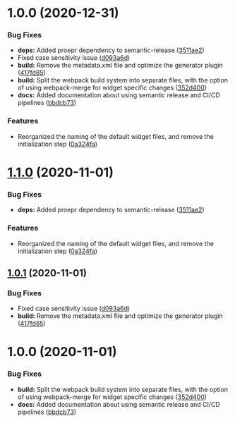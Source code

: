 # 1.0.0 (2020-12-31)


### Bug Fixes

* **deps:** Added proepr dependency to semantic-release ([3511ae2](https://github.com/ptc-iot-sharing/PlotlyHeatChartTWX/commit/3511ae2c5b0912d7f3add5182fd691217be7cd8f))
* Fixed case sensitivity issue ([d093a6d](https://github.com/ptc-iot-sharing/PlotlyHeatChartTWX/commit/d093a6d694ff38114580c69b6405565da03630a6))
* **build:** Remove the metadata.xml file and optimize the generator plugin ([417fd85](https://github.com/ptc-iot-sharing/PlotlyHeatChartTWX/commit/417fd8539663ff87ed25e80ec84e756d3b30fabf))
* **build:** Split the webpack build system into separate files, with the option of using webpack-merge for widget specific changes ([352d400](https://github.com/ptc-iot-sharing/PlotlyHeatChartTWX/commit/352d4006d325d2d1481e4c54ea5d93887ddf67a9))
* **docs:** Added documentation about using semantic release and CI/CD pipelines ([bbdcb73](https://github.com/ptc-iot-sharing/PlotlyHeatChartTWX/commit/bbdcb73982c3ed8b639f06f9128d730f0ea707d6))


### Features

* Reorganized the naming of the default widget files, and remove the initialization step ([0a324fa](https://github.com/ptc-iot-sharing/PlotlyHeatChartTWX/commit/0a324fa89e402630c252a3e84f52ea69a51fc6e8))

# [1.1.0](https://github.com/ptc-iot-sharing/ThingworxDemoWebpackWidget/compare/v1.0.1...v1.1.0) (2020-11-01)


### Bug Fixes

* **deps:** Added proepr dependency to semantic-release ([3511ae2](https://github.com/ptc-iot-sharing/ThingworxDemoWebpackWidget/commit/3511ae2c5b0912d7f3add5182fd691217be7cd8f))


### Features

* Reorganized the naming of the default widget files, and remove the initialization step ([0a324fa](https://github.com/ptc-iot-sharing/ThingworxDemoWebpackWidget/commit/0a324fa89e402630c252a3e84f52ea69a51fc6e8))

## [1.0.1](https://github.com/ptc-iot-sharing/ThingworxDemoWebpackWidget/compare/v1.0.0...v1.0.1) (2020-11-01)


### Bug Fixes

* Fixed case sensitivity issue ([d093a6d](https://github.com/ptc-iot-sharing/ThingworxDemoWebpackWidget/commit/d093a6d694ff38114580c69b6405565da03630a6))
* **build:** Remove the metadata.xml file and optimize the generator plugin ([417fd85](https://github.com/ptc-iot-sharing/ThingworxDemoWebpackWidget/commit/417fd8539663ff87ed25e80ec84e756d3b30fabf))

# 1.0.0 (2020-11-01)


### Bug Fixes

* **build:** Split the webpack build system into separate files, with the option of using webpack-merge for widget specific changes ([352d400](https://github.com/ptc-iot-sharing/ThingworxDemoWebpackWidget/commit/352d4006d325d2d1481e4c54ea5d93887ddf67a9))
* **docs:** Added documentation about using semantic release and CI/CD pipelines ([bbdcb73](https://github.com/ptc-iot-sharing/ThingworxDemoWebpackWidget/commit/bbdcb73982c3ed8b639f06f9128d730f0ea707d6))
